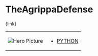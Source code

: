 # TheAgrippaDefense 

{link}
<table>
<tr>
<td>

![Hero Picture](hero.png?raw=true "Hero Picture")

</td>
<td>
<ul>
<li>

[PYTHON](TheAgrippaDefense.py)

</li>
</td>
</tr>
<table>